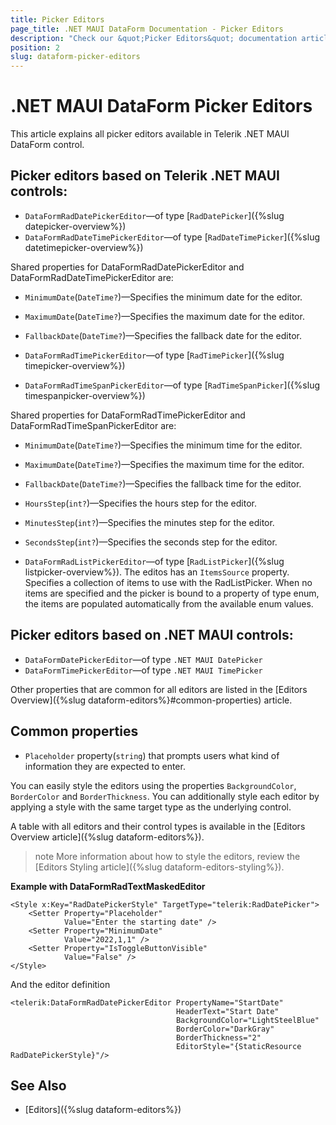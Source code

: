 ```yaml
---
title: Picker Editors
page_title: .NET MAUI DataForm Documentation - Picker Editors
description: "Check our &quot;Picker Editors&quot; documentation article for Telerik DataForm for .NET MAUI control."
position: 2
slug: dataform-picker-editors
---
```


# .NET MAUI DataForm Picker Editors

This article explains all picker editors available in Telerik .NET MAUI DataForm control.

## Picker editors based on Telerik .NET MAUI controls:

* `DataFormRadDatePickerEditor`&mdash;of type [`RadDatePicker`]({%slug datepicker-overview%})
* `DataFormRadDateTimePickerEditor`&mdash;of type [`RadDateTimePicker`]({%slug datetimepicker-overview%})

Shared properties for DataFormRadDatePickerEditor and DataFormRadDateTimePickerEditor are:

* `MinimumDate`(`DateTime?`)&mdash;Specifies the minimum date for the editor.
* `MaximumDate`(`DateTime?`)&mdash;Specifies the maximum date for the editor.
* `FallbackDate`(`DateTime?`)&mdash;Specifies the fallback date for the editor.

* `DataFormRadTimePickerEditor`&mdash;of type [`RadTimePicker`]({%slug timepicker-overview%})
* `DataFormRadTimeSpanPickerEditor`&mdash;of type [`RadTimeSpanPicker`]({%slug timespanpicker-overview%})

Shared properties for DataFormRadTimePickerEditor and DataFormRadTimeSpanPickerEditor are:

* `MinimumDate`(`DateTime?`)&mdash;Specifies the minimum time for the editor.
* `MaximumDate`(`DateTime?`)&mdash;Specifies the maximum time for the editor.
* `FallbackDate`(`DateTime?`)&mdash;Specifies the fallback time for the editor.
* `HoursStep`(`int?`)&mdash;Specifies the hours step for the editor.
* `MinutesStep`(`int?`)&mdash;Specifies the minutes step for the editor.
* `SecondsStep`(`int?`)&mdash;Specifies the seconds step for the editor.

* `DataFormRadListPickerEditor`&mdash;of type [`RadListPicker`]({%slug listpicker-overview%}). The editos has an `ItemsSource` property. Specifies a collection of items to use with the RadListPicker. When no items are specified and the picker is bound to a property of type enum, the items are populated automatically from the available enum values. 


## Picker editors based on .NET MAUI controls:

* `DataFormDatePickerEditor`&mdash;of type `.NET MAUI DatePicker`
* `DataFormTimePickerEditor`&mdash;of type `.NET MAUI TimePicker`


Other properties that are common for all editors are listed in the [Editors Overview]({%slug dataform-editors%}#common-properties) article.


## Common properties

* `Placeholder` property(`string`) that prompts users what kind of information they are expected to enter. 

You can easily style the editors using the properties `BackgroundColor`, `BorderColor` and `BorderThickness`. You can additionally style each editor by applying a style with the same target type as the underlying control.

A table with all editors and their control types is available in the [Editors Overview article]({%slug dataform-editors%}).

>note More information about how to style the editors, review the [Editors Styling article]({%slug dataform-editors-styling%}).

**Example with DataFormRadTextMaskedEditor**

```XAML
<Style x:Key="RadDatePickerStyle" TargetType="telerik:RadDatePicker">
    <Setter Property="Placeholder"
            Value="Enter the starting date" />
    <Setter Property="MinimumDate"
            Value="2022,1,1" />
    <Setter Property="IsToggleButtonVisible"
            Value="False" />
</Style>
```

And the editor definition

```XAML
<telerik:DataFormRadDatePickerEditor PropertyName="StartDate"
                                     HeaderText="Start Date"
                                     BackgroundColor="LightSteelBlue"
                                     BorderColor="DarkGray"
                                     BorderThickness="2"
                                     EditorStyle="{StaticResource RadDatePickerStyle}"/>
```

## See Also

- [Editors]({%slug dataform-editors%})